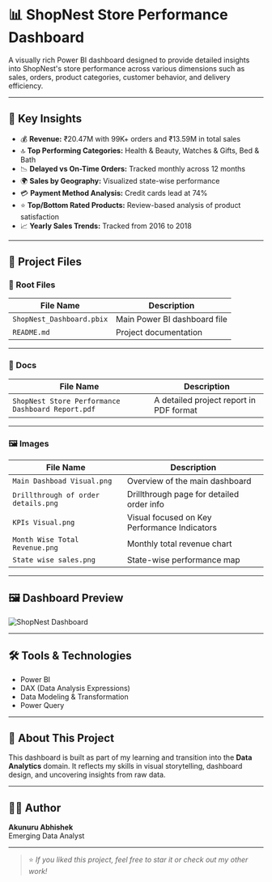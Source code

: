 # 📊 ShopNest Store Performance Dashboard

A visually rich Power BI dashboard designed to provide detailed insights into ShopNest's store performance across various dimensions such as sales, orders, product categories, customer behavior, and delivery efficiency.

---

## 📌 Key Insights

- 💰 **Revenue:** ₹20.47M with 99K+ orders and ₹13.59M in total sales  
- 🔝 **Top Performing Categories:** Health & Beauty, Watches & Gifts, Bed & Bath  
- 📉 **Delayed vs On-Time Orders:** Tracked monthly across 12 months  
- 🌍 **Sales by Geography:** Visualized state-wise performance  
- 💳 **Payment Method Analysis:** Credit cards lead at 74%  
- ⭐ **Top/Bottom Rated Products:** Review-based analysis of product satisfaction  
- 📈 **Yearly Sales Trends:** Tracked from 2016 to 2018  

---

## 📂 Project Files

### 🔧 Root Files

| File Name                  | Description                                  |
|---------------------------|----------------------------------------------|
| `ShopNest_Dashboard.pbix` | Main Power BI dashboard file                 |
| `README.md`               | Project documentation                        |

---

### 📄 Docs

| File Name                                  | Description                                  |
|-------------------------------------------|----------------------------------------------|
| `ShopNest Store Performance Dashboard Report.pdf` | A detailed project report in PDF format     |

---

### 🖼️ Images

| File Name                     | Description                                 |
|------------------------------|---------------------------------------------|
| `Main Dashboad Visual.png`   | Overview of the main dashboard              |
| `Drillthrough of order details.png` | Drillthrough page for detailed order info |
| `KPIs Visual.png`            | Visual focused on Key Performance Indicators |
| `Month Wise Total Revenue.png` | Monthly total revenue chart               |
| `State wise sales.png`       | State-wise performance map                  |

---

## 🖼️ Dashboard Preview

![ShopNest Dashboard](https://drive.google.com/file/d/1ueH8pKXVcNW1ZUZhDfyp7q3ngyAwp89B/view?usp=drive_link)

---

## 🛠️ Tools & Technologies

- Power BI
- DAX (Data Analysis Expressions)
- Data Modeling & Transformation
- Power Query

---

## 🧠 About This Project

This dashboard is built as part of my learning and transition into the **Data Analytics** domain. It reflects my skills in visual storytelling, dashboard design, and uncovering insights from raw data.

---

## 🙋‍♂️ Author

**Akunuru Abhishek**  
Emerging Data Analyst  


---

> ⭐ *If you liked this project, feel free to star it or check out my other work!*
